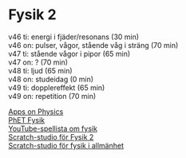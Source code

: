 # Fysik 2
v46 ti: energi i fjäder/resonans (30 min)  
v46 on: pulser, vågor, stående våg i sträng (70 min)  
v47 ti: stående vågor i pipor (65 min)  
v47 on: ? (70 min)  
v48 ti: ljud (65 min)  
v48 on: studeidag (0 min)  
v49 ti: dopplereffekt (65 min)  
v49 on: repetition (70 min)  

[Apps on Physics](https://www.walter-fendt.de/html5/phen/)  
[PhET Fysik](https://phet.colorado.edu/en/simulations/filter?locale=sv&subjects=physics&type=html,prototype)  
[YouTube-spellista om fysik](https://www.youtube.com/playlist?list=PLUx1NFKWh2OGMSiIEH2w4P-HaR8j6CyW5)  
[Scratch-studio för Fysik 2](https://scratch.mit.edu/studios/33395332)  
[Scratch-studio för fysik i allmänhet](https://scratch.mit.edu/studios/243209)  
<!-- https://gy.orbin.se/fysik/b/-->  
